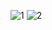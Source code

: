 ![1](https://github.com/user-attachments/assets/66961d7e-6bf2-405f-814d-7cc238b8cc80)
![2](https://github.com/user-attachments/assets/79c1601f-f565-40d5-96fa-25f59da1ba3b)

